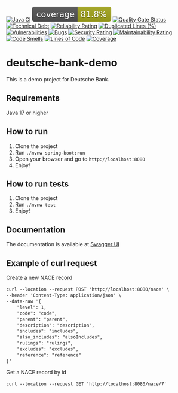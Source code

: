 [![Java CI](https://github.com/yacosta738/deutsche-bank-demo/actions/workflows/ci-cd.yml/badge.svg)](https://github.com/yacosta738/deutsche-bank-demo/actions/workflows/ci-cd.yml)
![coverage](.github/badges/jacoco.svg)
[![Quality Gate Status](https://sonarcloud.io/api/project_badges/measure?project=yacosta738_deutsche-bank-demo&metric=alert_status)](https://sonarcloud.io/summary/new_code?id=yacosta738_deutsche-bank-demo)
[![Technical Debt](https://sonarcloud.io/api/project_badges/measure?project=yacosta738_deutsche-bank-demo&metric=sqale_index)](https://sonarcloud.io/summary/new_code?id=yacosta738_deutsche-bank-demo)
[![Reliability Rating](https://sonarcloud.io/api/project_badges/measure?project=yacosta738_deutsche-bank-demo&metric=reliability_rating)](https://sonarcloud.io/summary/new_code?id=yacosta738_deutsche-bank-demo)
[![Duplicated Lines (%)](https://sonarcloud.io/api/project_badges/measure?project=yacosta738_deutsche-bank-demo&metric=duplicated_lines_density)](https://sonarcloud.io/summary/new_code?id=yacosta738_deutsche-bank-demo)
[![Vulnerabilities](https://sonarcloud.io/api/project_badges/measure?project=yacosta738_deutsche-bank-demo&metric=vulnerabilities)](https://sonarcloud.io/summary/new_code?id=yacosta738_deutsche-bank-demo)
[![Bugs](https://sonarcloud.io/api/project_badges/measure?project=yacosta738_deutsche-bank-demo&metric=bugs)](https://sonarcloud.io/summary/new_code?id=yacosta738_deutsche-bank-demo)
[![Security Rating](https://sonarcloud.io/api/project_badges/measure?project=yacosta738_deutsche-bank-demo&metric=security_rating)](https://sonarcloud.io/summary/new_code?id=yacosta738_deutsche-bank-demo)
[![Maintainability Rating](https://sonarcloud.io/api/project_badges/measure?project=yacosta738_deutsche-bank-demo&metric=sqale_rating)](https://sonarcloud.io/summary/new_code?id=yacosta738_deutsche-bank-demo)
[![Code Smells](https://sonarcloud.io/api/project_badges/measure?project=yacosta738_deutsche-bank-demo&metric=code_smells)](https://sonarcloud.io/summary/new_code?id=yacosta738_deutsche-bank-demo)
[![Lines of Code](https://sonarcloud.io/api/project_badges/measure?project=yacosta738_deutsche-bank-demo&metric=ncloc)](https://sonarcloud.io/summary/new_code?id=yacosta738_deutsche-bank-demo)
[![Coverage](https://sonarcloud.io/api/project_badges/measure?project=yacosta738_deutsche-bank-demo&metric=coverage)](https://sonarcloud.io/summary/new_code?id=yacosta738_deutsche-bank-demo)

# deutsche-bank-demo

This is a demo project for Deutsche Bank.

## Requirements
Java 17 or higher

## How to run
1. Clone the project
2. Run `./mvnw spring-boot:run`
3. Open your browser and go to `http://localhost:8080`
4. Enjoy!

## How to run tests
1. Clone the project
2. Run `./mvnw test`
3. Enjoy!

## Documentation
The documentation is available at [Swagger UI](http://localhost:8080/doc/swagger-ui/index.html)

## Example of curl request
Create a new NACE record

```shell
curl --location --request POST 'http://localhost:8080/nace' \
--header 'Content-Type: application/json' \
--data-raw '{
    "level": 1,
    "code": "code",
    "parent": "parent",
    "description": "description",
    "includes": "includes",
    "also_includes": "alsoIncludes",
    "rulings": "rulings",
    "excludes": "excludes",
    "reference": "reference"
}'
```

Get a NACE record by id

```shell
curl --location --request GET 'http://localhost:8080/nace/7'
```
